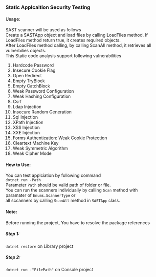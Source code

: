 ### Static Applcaition Security Testing  
#### Usage:
SAST scanner will be used as follows
<br/>Create a SASTApp object and load files by calling LoadFiles method. If LoadFiles method return true, it creates required objects.
<br/>After LoadFiles method calling, by calling ScanAll method, it retrieves all vulnerbilies objects.
<br/>This Static code analysis support following vulnerabilities
<ol>
  <li>Hardcode Password</li>
  <li>Insecure Cookie Flag</li>
  <li>Open Redirect</li>
  <li>Empty TryBlock</li>
  <li>Empty CatchBlock</li>
  <li>Weak Password Configuration</li>
  <li>Weak Hashing Configuration</li>
  <li>Csrf</li>
  <li>Ldap Injection</li>
  <li>Insecure Random Generation</li>
  <li>Sql Injection</li>
  <li>XPath Injection</li>
  <li>XSS Injection</li>
  <li>XXE Injection</li>
  <li>Forms Authentication: Weak Cookie Protection</li>
  <li>Cleartext Machine Key</li>
  <li>Weak Symmetric Algorithm</li>
  <li>Weak Cipher Mode</li>
</ol>

#### How to Use:</br>
You can test applciation by following command</br>
`dotnet run -Path`</br>
Parameter `Path` should be valid path of folder or file.</br>
You can run the scanners individually by calling `Scan` method with paramater of `Enums.ScannerType` or  
all sccanners by calling `ScanAll` method in `SASTApp` class.

#### Note:
Before running the project, You have to resolve the package references
##### Step 1:
`dotnet restore` on Library project
##### Step 2:
`dotnet run -"FilePath"` on Console project
